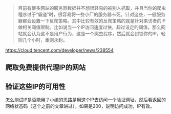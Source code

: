 > 目前有很多网站的服务器数据并不想很轻易的被别人抓取，并且当你的爬虫程序过于“霸道”时，很容易将一些小厂的服务器卡死。针对这些，一般服务器都会设置一下反爬策略。其中比较有效的反爬策略的就是针对来访者的IP做相关阈值限制。比如说当一个IP访问速度过快，超过设定的阈值，那么网站就会认为这不是用户行为，这是一个爬虫程序，然后就会封锁你的IP。轻则几个小时，重则永封。

https://cloud.tencent.com/developer/news/238554

## 爬取免费提供代理IP的网站


## 验证这些IP的可用性
怎么测试IP是否能用？小编的思路是用这个IP去访问一个验证网址，然后看返回的网络状态码（这个之前的文章讲过），如果是200，说明访问成功，IP有效。